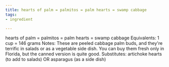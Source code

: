 ```yaml
---
title: hearts of palm = palmitos = palm hearts = swamp cabbage
tags:
- ingredient

---
```

hearts of palm = palmitos = palm hearts = swamp cabbage Equivalents: 1 cup = 146 grams Notes: These are peeled cabbage palm buds, and they're terrific in salads or as a vegetable side dish. You can buy them fresh only in Florida, but the canned version is quite good. Substitutes: artichoke hearts (to add to salads) OR asparagus (as a side dish)
